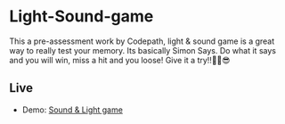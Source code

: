 # Light-Sound-game
This a pre-assessment work by Codepath,  light &amp; sound game is a great way to really test your memory. Its basically Simon Says. Do what it says and you will win, miss a hit and you loose! Give it a try!!🐱‍🏍😎
## Live 
- Demo: [Sound & Light game](https://sound-game.netlify.app/)
